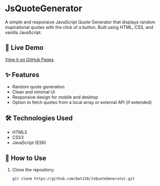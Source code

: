 # JsQuoteGenerator

A simple and responsive JavaScript Quote Generator that displays random inspirational quotes with the click of a button. Built using HTML, CSS, and vanilla JavaScript.

## 🔗 Live Demo
[View it on GitHub Pages](https://bati58.github.io/JsQuoteGenerator/)

## ✨ Features
- Random quote generation
- Clean and minimal UI
- Responsive design for mobile and desktop
- Option to fetch quotes from a local array or external API (if extended)

## 🛠 Technologies Used
- HTML5
- CSS3
- JavaScript (ES6)

## 🚀 How to Use
1. Clone the repository:
   ```bash
   git clone https://github.com/bati58/JsQuoteGenerator.git
